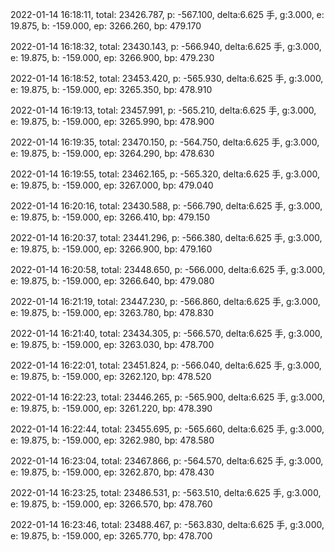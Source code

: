 2022-01-14 16:18:11, total: 23426.787, p: -567.100, delta:6.625 手, g:3.000, e: 19.875, b: -159.000, ep: 3266.260, bp: 479.170

2022-01-14 16:18:32, total: 23430.143, p: -566.940, delta:6.625 手, g:3.000, e: 19.875, b: -159.000, ep: 3266.900, bp: 479.230

2022-01-14 16:18:52, total: 23453.420, p: -565.930, delta:6.625 手, g:3.000, e: 19.875, b: -159.000, ep: 3265.350, bp: 478.910

2022-01-14 16:19:13, total: 23457.991, p: -565.210, delta:6.625 手, g:3.000, e: 19.875, b: -159.000, ep: 3265.990, bp: 478.900

2022-01-14 16:19:35, total: 23470.150, p: -564.750, delta:6.625 手, g:3.000, e: 19.875, b: -159.000, ep: 3264.290, bp: 478.630

2022-01-14 16:19:55, total: 23462.165, p: -565.320, delta:6.625 手, g:3.000, e: 19.875, b: -159.000, ep: 3267.000, bp: 479.040

2022-01-14 16:20:16, total: 23430.588, p: -566.790, delta:6.625 手, g:3.000, e: 19.875, b: -159.000, ep: 3266.410, bp: 479.150

2022-01-14 16:20:37, total: 23441.296, p: -566.380, delta:6.625 手, g:3.000, e: 19.875, b: -159.000, ep: 3266.900, bp: 479.160

2022-01-14 16:20:58, total: 23448.650, p: -566.000, delta:6.625 手, g:3.000, e: 19.875, b: -159.000, ep: 3266.640, bp: 479.080

2022-01-14 16:21:19, total: 23447.230, p: -566.860, delta:6.625 手, g:3.000, e: 19.875, b: -159.000, ep: 3263.780, bp: 478.830

2022-01-14 16:21:40, total: 23434.305, p: -566.570, delta:6.625 手, g:3.000, e: 19.875, b: -159.000, ep: 3263.030, bp: 478.700

2022-01-14 16:22:01, total: 23451.824, p: -566.040, delta:6.625 手, g:3.000, e: 19.875, b: -159.000, ep: 3262.120, bp: 478.520

2022-01-14 16:22:23, total: 23446.265, p: -565.900, delta:6.625 手, g:3.000, e: 19.875, b: -159.000, ep: 3261.220, bp: 478.390

2022-01-14 16:22:44, total: 23455.695, p: -565.660, delta:6.625 手, g:3.000, e: 19.875, b: -159.000, ep: 3262.980, bp: 478.580

2022-01-14 16:23:04, total: 23467.866, p: -564.570, delta:6.625 手, g:3.000, e: 19.875, b: -159.000, ep: 3262.870, bp: 478.430

2022-01-14 16:23:25, total: 23486.531, p: -563.510, delta:6.625 手, g:3.000, e: 19.875, b: -159.000, ep: 3266.570, bp: 478.760

2022-01-14 16:23:46, total: 23488.467, p: -563.830, delta:6.625 手, g:3.000, e: 19.875, b: -159.000, ep: 3265.770, bp: 478.700